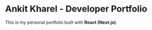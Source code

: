 # Ankit Kharel - Developer Portfolio

This is my personal portfolio built with **React (Next.js)**.
